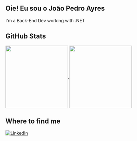 ## Oie! Eu sou o João Pedro Ayres
I'm a Back-End Dev working with .NET 
## GitHub Stats
<a href="https://github.com/JotaPeAyres">
  <img height=200 align="center" src="https://github-readme-stats.vercel.app/api?username=JotaPeAyres&theme=github_dark&show_icons=true" />
</a>

<a href="https://github.com/JotaPeAyres">
  <img height=200 align="center" src="https://github-readme-stats.vercel.app/api/top-langs?username=JotaPeAyres&layout=compact&langs_count=8&card_width=320&theme=github_dark" />
</a>


## Where to find me
<p>
  <a href="https://www.linkedin.com/in/joao-pedro-ayres/" target="_blank"><img alt="LinkedIn" src="https://img.shields.io/badge/LinkedIn-0077B5?style=for-the-badge&logo=linkedin&logoColor=white" /></a>
</p>
<!--
**JotaPeAyres/JotaPeAyres** is a ✨ _special_ ✨ repository because its `README.md` (this file) appears on your GitHub profile.

Here are some ideas to get you started:

- 🔭 I’m currently working on ...
- 🌱 I’m currently learning ...
- 👯 I’m looking to collaborate on ...
- 🤔 I’m looking for help with ...
- 💬 Ask me about ...
- 📫 How to reach me: ...
- 😄 Pronouns: ...
- ⚡ Fun fact: ...
-->
